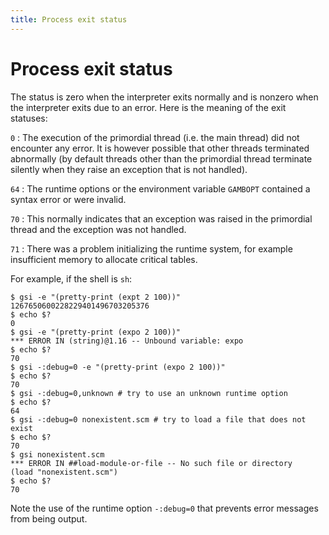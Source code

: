 ```yaml
---
title: Process exit status
---
```


# Process exit status

The status is zero when the interpreter exits normally and is nonzero when the
interpreter exits due to an error. Here is the meaning of the exit statuses:

`0`
: The execution of the primordial thread (i.e. the main thread) did not
  encounter any error. It is however possible that other threads terminated
  abnormally (by default threads other than the primordial thread terminate
  silently when they raise an exception that is not handled).

`64`
: The runtime options or the environment variable `GAMBOPT` contained a syntax
  error or were invalid.

`70`
: This normally indicates that an exception was raised in the primordial thread
  and the exception was not handled.

`71`
: There was a problem initializing the runtime system, for example insufficient
  memory to allocate critical tables.

For example, if the shell is `sh`:

```shell
$ gsi -e "(pretty-print (expt 2 100))"
1267650600228229401496703205376
$ echo $?
0
$ gsi -e "(pretty-print (expo 2 100))"
*** ERROR IN (string)@1.16 -- Unbound variable: expo
$ echo $?
70
$ gsi -:debug=0 -e "(pretty-print (expo 2 100))"
$ echo $?
70
$ gsi -:debug=0,unknown # try to use an unknown runtime option
$ echo $?
64
$ gsi -:debug=0 nonexistent.scm # try to load a file that does not exist
$ echo $?
70
$ gsi nonexistent.scm
*** ERROR IN ##load-module-or-file -- No such file or directory
(load "nonexistent.scm")
$ echo $?
70
```

Note the use of the runtime option `-:debug=0` that prevents error messages from
being output.


